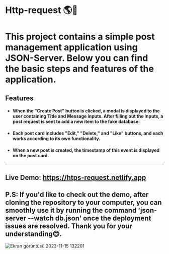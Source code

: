 # Http-request 🌎🛜
# This project contains a simple post management application using JSON-Server. Below you can find the basic steps and features of the application.
## Features
- #### When the "Create Post" button is clicked, a modal is displayed to the user containing Title and Message inputs. After filling out the inputs, a post request is sent to add a new item to the fake database.
- #### Each post card includes "Edit," "Delete," and "Like" buttons, and each works according to its own functionality.
- #### When a new post is created, the timestamp of this event is displayed on the post card.
------
Live Demo: https://htps-request.netlify.app
----
P.S: If you'd like to check out the demo, after cloning the repository to your computer, you can smoothly use it by running the command 'json-server --watch db.json' once the deployment issues are resolved. 
Thank you for your understanding😊.
------
![Ekran görüntüsü 2023-11-15 132201](https://github.com/Nazim527/HTTP-Request/assets/68445690/c2fae2aa-4a2d-4bf8-bcc2-b63f91d4fa26)
